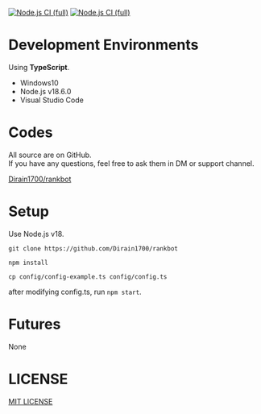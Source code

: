 [![Node.js CI (full)](https://github.com/Dirain1700/rankbot/actions/workflows/node.js.yml/badge.svg?branch=main&event=push)](https://github.com/Dirain1700/rankbot/actions/workflows/node.js.yml) [![Node.js CI (full)](https://github.com/Dirain1700/rankbot/actions/workflows/node.js.yml/badge.svg?branch=dev&event=push)](https://github.com/Dirain1700/rankbot/actions/workflows/node.js.yml)

# Development Environments

Using <b>TypeScript</b>.

-   Windows10
-   Node.js v18.6.0
-   Visual Studio Code

# Codes

All source are on GitHub.<br/>
If you have any questions, feel free to ask them in DM or support channel.

[Dirain1700/rankbot](https://github.com/Dirain1700/rankbot)

# Setup

Use Node.js v18.

```
git clone https://github.com/Dirain1700/rankbot

npm install

cp config/config-example.ts config/config.ts
```

after modifying config.ts, run `npm start`.

# Futures

None

# LICENSE

[MIT LICENSE](./LICENSE)
